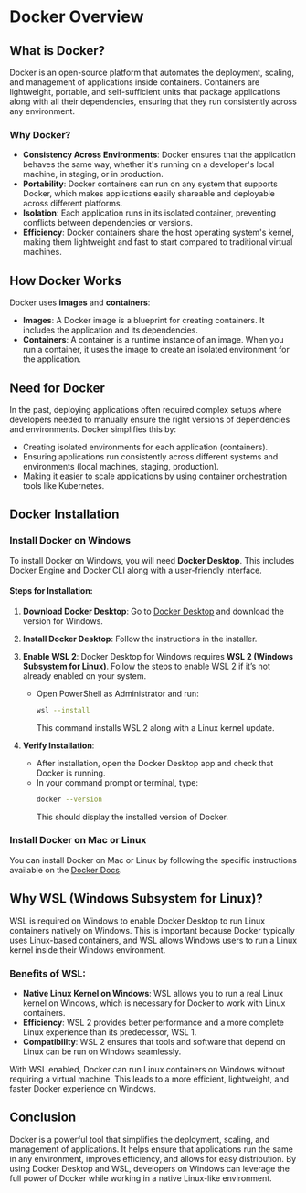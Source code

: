 # Docker Overview

## What is Docker?

Docker is an open-source platform that automates the deployment, scaling, and management of applications inside containers. Containers are lightweight, portable, and self-sufficient units that package applications along with all their dependencies, ensuring that they run consistently across any environment.

### Why Docker?

- **Consistency Across Environments**: Docker ensures that the application behaves the same way, whether it's running on a developer's local machine, in staging, or in production.
- **Portability**: Docker containers can run on any system that supports Docker, which makes applications easily shareable and deployable across different platforms.
- **Isolation**: Each application runs in its isolated container, preventing conflicts between dependencies or versions.
- **Efficiency**: Docker containers share the host operating system's kernel, making them lightweight and fast to start compared to traditional virtual machines.

## How Docker Works

Docker uses **images** and **containers**:
- **Images**: A Docker image is a blueprint for creating containers. It includes the application and its dependencies.
- **Containers**: A container is a runtime instance of an image. When you run a container, it uses the image to create an isolated environment for the application.

## Need for Docker

In the past, deploying applications often required complex setups where developers needed to manually ensure the right versions of dependencies and environments. Docker simplifies this by:
- Creating isolated environments for each application (containers).
- Ensuring applications run consistently across different systems and environments (local machines, staging, production).
- Making it easier to scale applications by using container orchestration tools like Kubernetes.

## Docker Installation

### Install Docker on Windows

To install Docker on Windows, you will need **Docker Desktop**. This includes Docker Engine and Docker CLI along with a user-friendly interface.

#### Steps for Installation:
1. **Download Docker Desktop**: Go to [Docker Desktop](https://www.docker.com/products/docker-desktop) and download the version for Windows.
2. **Install Docker Desktop**: Follow the instructions in the installer.
3. **Enable WSL 2**: Docker Desktop for Windows requires **WSL 2 (Windows Subsystem for Linux)**. Follow the steps to enable WSL 2 if it’s not already enabled on your system.

   - Open PowerShell as Administrator and run:
     ```bash
     wsl --install
     ```
     This command installs WSL 2 along with a Linux kernel update.

4. **Verify Installation**:
   - After installation, open the Docker Desktop app and check that Docker is running.
   - In your command prompt or terminal, type:
     ```bash
     docker --version
     ```
     This should display the installed version of Docker.

### Install Docker on Mac or Linux

You can install Docker on Mac or Linux by following the specific instructions available on the [Docker Docs](https://docs.docker.com/get-docker/).

## Why WSL (Windows Subsystem for Linux)?

WSL is required on Windows to enable Docker Desktop to run Linux containers natively on Windows. This is important because Docker typically uses Linux-based containers, and WSL allows Windows users to run a Linux kernel inside their Windows environment.

### Benefits of WSL:
- **Native Linux Kernel on Windows**: WSL allows you to run a real Linux kernel on Windows, which is necessary for Docker to work with Linux containers.
- **Efficiency**: WSL 2 provides better performance and a more complete Linux experience than its predecessor, WSL 1.
- **Compatibility**: WSL 2 ensures that tools and software that depend on Linux can be run on Windows seamlessly.

With WSL enabled, Docker can run Linux containers on Windows without requiring a virtual machine. This leads to a more efficient, lightweight, and faster Docker experience on Windows.

## Conclusion

Docker is a powerful tool that simplifies the deployment, scaling, and management of applications. It helps ensure that applications run the same in any environment, improves efficiency, and allows for easy distribution. By using Docker Desktop and WSL, developers on Windows can leverage the full power of Docker while working in a native Linux-like environment.
